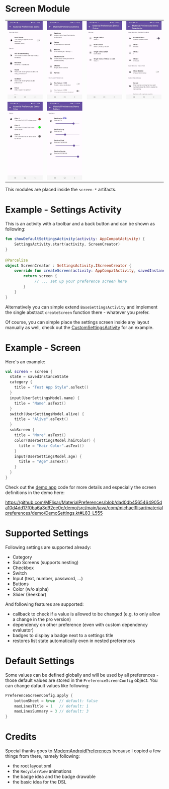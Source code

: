 # Screen Module

| | | | |
| :---: | :---: | :---: | :---: |
| ![Demo](../screenshots/preference-screen-1.jpg?raw=true "Demo") | ![Demo](../screenshots/preference-screen-2.jpg?raw=true "Demo") | ![Demo](../screenshots/preference-screen-3.jpg?raw=true "Demo") | ![Demo](../screenshots/preference-screen-4.jpg?raw=true "Demo") |
| ![Demo](../screenshots/preference-screen-5.jpg?raw=true "Demo") | ![Demo](../screenshots/preference-screen-6.jpg?raw=true "Demo") |  |  |

This modules are placed inside the `screen-*` artifacts.

# Example - Settings Activity

This is an activity with a toolbar and a back button and can be shown as following:

```kotlin
fun showDefaultSettingsActivity(activity: AppCompatActivity) {
    SettingsActivity.start(activity, ScreenCreator)
}

@Parcelize
object ScreenCreator : SettingsActivity.IScreenCreator {
    override fun createScreen(activity: AppCompatActivity, savedInstanceState: Bundle?, updateTitle: (title: String) -> Unit): PreferenceScreen {
        return screen {
             // ... set up your preference screen here
        }
    }
}
```

Alternatively you can simple extend `BaseSettingsActivity` and implement the single abstract `createScreen` function there - whatever you prefer.

Of course, you can simple place the settings screen inside any layout manually as well, check out the [CustomSettingsActivity](../demo/src/main/java/com/michaelflisar/materialpreferences/demo/activities/CustomSettingsActivity.kt) for an example.

# Example - Screen

Here's an example:

```kotlin
val screen = screen {
  state = savedInstanceState
  category {
    title = "Test App Style".asText()
  }
  input(UserSettingsModel.name) {
    title = "Name".asText()
  }
  switch(UserSettingsModel.alive) {
    title = "Alive".asText()
  }
  subScreen {
    title = "More".asText()
    color(UserSettingsModel.hairColor) {
      title = "Hair Color".asText()
    }
    input(UserSettingsModel.age) {
      title = "Age".asText()
    }
  }
}
```

Check out the [demo app](../demo/src/main/java/com/michaelflisar/materialpreferences/demo) code for more details and especially the screen definitions in the demo here:

https://github.com/MFlisar/MaterialPreferences/blob/dad0db4565464905da10d4dd17f0ba6a3d92ee0e/demo/src/main/java/com/michaelflisar/materialpreferences/demo/DemoSettings.kt#L83-L555

# Supported Settings

Following settings are supported already:

* Category
* Sub Screens (supports nesting)
* Checkbox
* Switch
* Input (text, number, password, ...)
* Buttons
* Color (w/o alpha)
* Slider (Seekbar)

And following features are supported:

* callback to check if a value is allowed to be changed (e.g. to only allow a change in the pro version)
* dependency on other preference (even with custom dependency evaluator)
* badges to display a badge next to a settings title
* restores list state automatically even in nested preferences

# Default Settings

Some values can be defined globally and will be used by all preferences - those default values are stored in the `PreferenceScreenConfig` object. You can change dafault values like following:

```kotlin
PreferenceScreenConfig.apply {
    bottomSheet = true  // default: false
    maxLinesTitle = 1   // default: 1
    maxLinesSummary = 3 // default: 3
}
```

# Credits

Special thanks goes to [ModernAndroidPreferences](https://github.com/Maxr1998/ModernAndroidPreferences) because I copied a few things from there, namely following:
* the root layout xml
* the `RecyclerView` animations
* the badge idea and the badge drawable
* the basic idea for the DSL
